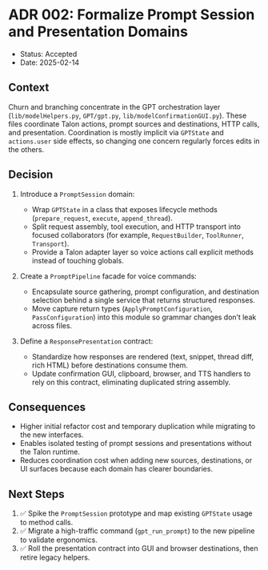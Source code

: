 # ADR 002: Formalize Prompt Session and Presentation Domains

- Status: Accepted
- Date: 2025-02-14

## Context
Churn and branching concentrate in the GPT orchestration layer (`lib/modelHelpers.py`, `GPT/gpt.py`, `lib/modelConfirmationGUI.py`). These files coordinate Talon actions, prompt sources and destinations, HTTP calls, and presentation. Coordination is mostly implicit via `GPTState` and `actions.user` side effects, so changing one concern regularly forces edits in the others.

## Decision
1. Introduce a `PromptSession` domain:
   - Wrap `GPTState` in a class that exposes lifecycle methods (`prepare_request`, `execute`, `append_thread`).
   - Split request assembly, tool execution, and HTTP transport into focused collaborators (for example, `RequestBuilder`, `ToolRunner`, `Transport`).
   - Provide a Talon adapter layer so voice actions call explicit methods instead of touching globals.

2. Create a `PromptPipeline` facade for voice commands:
   - Encapsulate source gathering, prompt configuration, and destination selection behind a single service that returns structured responses.
   - Move capture return types (`ApplyPromptConfiguration`, `PassConfiguration`) into this module so grammar changes don’t leak across files.

3. Define a `ResponsePresentation` contract:
   - Standardize how responses are rendered (text, snippet, thread diff, rich HTML) before destinations consume them.
   - Update confirmation GUI, clipboard, browser, and TTS handlers to rely on this contract, eliminating duplicated string assembly.

## Consequences
- Higher initial refactor cost and temporary duplication while migrating to the new interfaces.
- Enables isolated testing of prompt sessions and presentations without the Talon runtime.
- Reduces coordination cost when adding new sources, destinations, or UI surfaces because each domain has clearer boundaries.

## Next Steps
1. ✅ Spike the `PromptSession` prototype and map existing `GPTState` usage to method calls.
2. ✅ Migrate a high-traffic command (`gpt_run_prompt`) to the new pipeline to validate ergonomics.
3. ✅ Roll the presentation contract into GUI and browser destinations, then retire legacy helpers.
